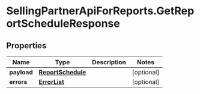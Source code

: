 # SellingPartnerApiForReports.GetReportScheduleResponse

## Properties
Name | Type | Description | Notes
------------ | ------------- | ------------- | -------------
**payload** | [**ReportSchedule**](ReportSchedule.md) |  | [optional] 
**errors** | [**ErrorList**](ErrorList.md) |  | [optional] 
